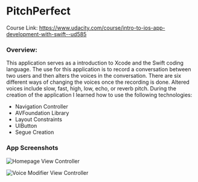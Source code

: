 # PitchPerfect
Course Link: <https://www.udacity.com/course/intro-to-ios-app-development-with-swift--ud585>

### Overview:
This application serves as a introduction to Xcode and the Swift coding language. The use for this application is to record a conversation between two users and then alters the voices in the conversation. There are six different ways of changing the voices once the recording is done. Altered voices include slow, fast, high, low, echo, or reverb pitch. During the creation of the application I learned how to use the following technologies: 
+ Navigation Controller
+ AVFoundation Library 
+ Layout Constraints 
+ UIButton 
+ Segue Creation

### App Screenshots
![Homepage View Controller](http://i68.tinypic.com/2qinyfl.png)

![Voice Modifier View Controller](https://lh3.googleusercontent.com/7Eu1GaYLdvXSJvImzQJTvVa285dZFsJxygYeF5FaU5l0YyhXsUZDYUty4lwM4s1zKKj3CxNndQxkKQbxvN31XSUfhv-P8gqXt0r79lwcSUTTDD2Zqy2EMjeSU_w1Eg2jEAnXrpY98r50XtetsW8qBrdH2vvAzmjlNRFJN6xjZRQxc-EqcZXxZdhzuvufVk0sD0RpQ3M-t8Vt9mz9b9l8yEZKnVAwU4KQV1x5trvH3OarAmk2pwNx7s5i86y2Qh86WDEUpyOHvnN5iJRrNMwbzoAA-VELkhA6n8mLBZGEsINevTsQOgCztcZdevsyMg4nuPnYTKeQHdhkA_cv1ygQC7por4vtprizUW6Pdizw4SVPN_1QFUxC1DoggFl2x96Ju2fPJB3NFaKri3nRKMjL69zekdc0SvC2yniv4abP9fLUddWkHr5G6yKtMXjDZ55zefC3IMzbRI0mXcaCs4rS-R2AbJCztJN3aE92zK-F_U5r6nsqPuyUOjP0U-1uvbltxzpu6ZXGzmkrmR1vzBybju9Kg-lC80px7ACeWqat9qIFpEb1X-iAY1vucgJbxEl8d9PRSLlMFFYWzcb08Kv2oBUsltKxZehk4Hih84=w576-h1024-no")



